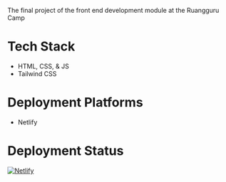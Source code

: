 The final project of the front end development module at the Ruangguru Camp

# Tech Stack
- HTML, CSS, & JS
- Tailwind CSS

# Deployment Platforms
- Netlify

# Deployment Status
[![Netlify](https://api.netlify.com/api/v1/badges/dd135a07-5cf4-4548-8443-f17a6b6da8ad/deploy-status)](https://app.netlify.com/sites/sammi/deploys)
